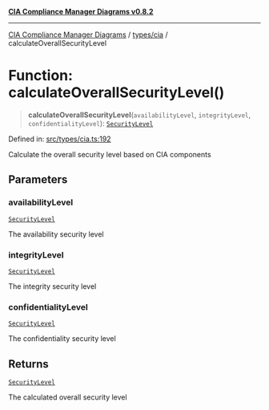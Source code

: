 [**CIA Compliance Manager Diagrams v0.8.2**](../../../README.md)

***

[CIA Compliance Manager Diagrams](../../../modules.md) / [types/cia](../README.md) / calculateOverallSecurityLevel

# Function: calculateOverallSecurityLevel()

> **calculateOverallSecurityLevel**(`availabilityLevel`, `integrityLevel`, `confidentialityLevel`): [`SecurityLevel`](../type-aliases/SecurityLevel.md)

Defined in: [src/types/cia.ts:192](https://github.com/Hack23/cia-compliance-manager/blob/423c5d261c747ade8ca2550e176aa05168b5a31e/src/types/cia.ts#L192)

Calculate the overall security level based on CIA components

## Parameters

### availabilityLevel

[`SecurityLevel`](../type-aliases/SecurityLevel.md)

The availability security level

### integrityLevel

[`SecurityLevel`](../type-aliases/SecurityLevel.md)

The integrity security level

### confidentialityLevel

[`SecurityLevel`](../type-aliases/SecurityLevel.md)

The confidentiality security level

## Returns

[`SecurityLevel`](../type-aliases/SecurityLevel.md)

The calculated overall security level
